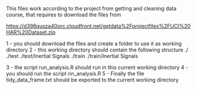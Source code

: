 This files work according to the project from getting and cleaning data course, that requires to download the files from

https://d396qusza40orc.cloudfront.net/getdata%2Fprojectfiles%2FUCI%20HAR%20Dataset.zip

1 - you should download the files and create a folder to use it as working directory
2 - this working directory should contain the following structure
 ./
 ./test
 ./test/Inertial Signals
 ./train
 ./train/Inertial Signals

3 - the script run_analysis.R should run in this current working directory
4 - you should run the script rin_analysis.R
5 - Finally the file tidy_data_frame.txt should be exported to the current working directory

